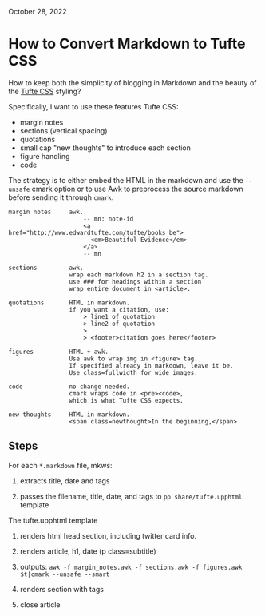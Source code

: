 October 28, 2022

How to Convert Markdown to Tufte CSS
======================================

How to keep both the simplicity of blogging in Markdown and
the beauty of the
[Tufte CSS](https://edwardtufte.github.io/tufte-css/)
styling?

Specifically, I want to use these features Tufte CSS:

  * margin notes
  * sections (vertical spacing)
  * quotations
  * small cap "new thoughts" to introduce each section
  * figure handling
  * code

The strategy is to either embed the HTML in the markdown
and use the `--unsafe` cmark option or to use Awk to preprocess
the source markdown before sending it through `cmark`.


    margin notes     awk.
                         -- mn: note-id
                         <a href="http://www.edwardtufte.com/tufte/books_be">
                           <em>Beautiful Evidence</em>
                         </a>
                         -- mn

    sections         awk.
                     wrap each markdown h2 in a section tag.
                     use ### for headings within a section
                     wrap entire document in <article>.

    quotations       HTML in markdown.
                     if you want a citation, use:
                         > line1 of quotation
                         > line2 of quotation
                         >
                         > <footer>citation goes here</footer>

    figures          HTML + awk.
                     Use awk to wrap img in <figure> tag.
                     If specified already in markdown, leave it be.
                     Use class=fullwidth for wide images.

    code             no change needed.
                     cmark wraps code in <pre><code>,
                     which is what Tufte CSS expects.

    new thoughts     HTML in markdown.
                     <span class=newthought>In the beginning,</span>


Steps
-------------------------------------

For each `*.markdown` file, mkws:

1. extracts title, date and tags

2. passes the filename, title, date, and tags to `pp share/tufte.upphtml` template

The tufte.upphtml template

1. renders html head section, including twitter card info.

2. renders article, h1, date (p class=subtitle)

3. outputs: `awk -f margin_notes.awk -f sections.awk -f figures.awk $t|cmark --unsafe --smart`

4. renders section with tags

5. close article
